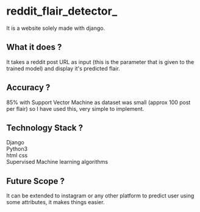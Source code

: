 # reddit_flair_detector_
It is a website solely made with django.<br>
## What it does ?<br>
It takes a reddit post URL as input (this is the parameter that is given to the trained model) and display it's predicted flair.<br>
## Accuracy ? <br>
85% with Support Vector Machine as dataset was small (approx 100 post per flair) so I have used this, very simple to implement.<br>
## Technology Stack ?<br>
Django<br>
Python3 <br>
html css<br>
Supervised Machine learning algorithms<br>
## Future Scope ?<br>
It can be extended to instagram or any other platform to predict user using some attributes, it makes things easier.
